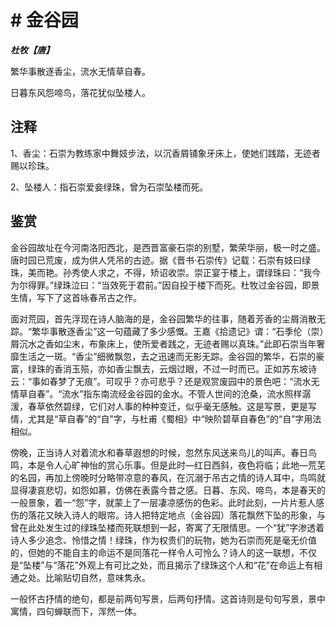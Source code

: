 # # 金谷园

***杜牧【唐】***

繁华事散逐香尘，流水无情草自春。

日暮东风怨啼鸟，落花犹似坠楼人。

## 注释

1、香尘：石崇为教练家中舞妓步法，以沉香屑铺象牙床上，使她们践踏，无迹者赐以珍珠。

2、坠楼人：指石崇爱妾绿珠，曾为石崇坠楼而死。

## 鉴赏

金谷园故址在今河南洛阳西北，是西晋富豪石崇的别墅，繁荣华丽，极一时之盛。唐时园已荒废，成为供人凭吊的古迹。据《晋书·石崇传》记载：石崇有妓曰绿珠，美而艳。孙秀使人求之，不得，矫诏收崇。崇正宴于楼上，谓绿珠曰：“我今为尔得罪。”绿珠泣曰：“当效死于君前。”因自投于楼下而死。杜牧过金谷园，即景生情，写下了这首咏春吊古之作。

面对荒园，首先浮现在诗人脑海的是，金谷园繁华的往事，随着芳香的尘屑消散无踪。“繁华事散逐香尘”这一句蕴藏了多少感慨。王嘉《拾遗记》谓：“石季伦（崇）屑沉水之香如尘末，布象床上，使所爱者践之，无迹者赐以真珠。”此即石崇当年奢靡生活之一斑。“香尘”细微飘忽，去之迅速而无影无踪。金谷园的繁华，石崇的豪富，绿珠的香消玉殒，亦如香尘飘去，云烟过眼，不过一时而已。正如苏东坡诗云：“事如春梦了无痕”。可叹乎？亦可悲乎？还是观赏废园中的景色吧：“流水无情草自春”。“流水”指东南流经金谷园的金水。不管人世间的沧桑，流水照样潺湲，春草依然碧绿，它们对人事的种种变迁，似乎毫无感触。这是写景，更是写情，尤其是“草自春”的“自”字，与杜甫《蜀相》中“映阶碧草自春色”的“自”字用法相似。

傍晚，正当诗人对着流水和春草遐想的时候，忽然东风送来鸟儿的叫声。春日鸟鸣，本是令人心旷神怡的赏心乐事。但是此时—红日西斜，夜色将临；此地—荒芜的名园，再加上傍晚时分略带凉意的春风，在沉溺于吊古之情的诗人耳中，鸟鸣就显得凄哀悲切，如怨如慕，仿佛在表露今昔之感。日暮、东风、啼鸟，本是春天的一般景象，着一“怨”字，就蒙上了一层凄凉感伤的色彩。此时此刻，一片片惹人感伤的落花又映入诗人的眼帘。诗人把特定地点（金谷园）落花飘然下坠的形象，与曾在此处发生过的绿珠坠楼而死联想到一起，寄寓了无限情思。一个“犹”字渗透着诗人多少追念、怜惜之情！绿珠，作为权贵们的玩物，她为石崇而死是毫无价值的，但她的不能自主的命运不是同落花一样令人可怜么？诗人的这一联想，不仅是“坠楼”与“落花”外观上有可比之处，而且揭示了绿珠这个人和“花”在命运上有相通之处。比喻贴切自然，意味隽永。

一般怀古抒情的绝句，都是前两句写景，后两句抒情。这首诗则是句句写景，景中寓情，四句蝉联而下，浑然一体。
